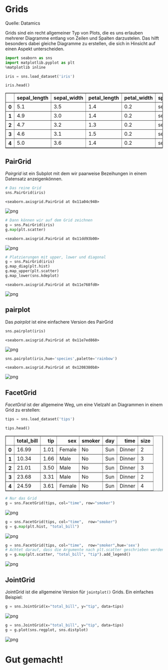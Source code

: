 # Grids

Quelle: Datamics

Grids sind ein recht allgemeiner Typ von Plots, die es uns erlauben mehrerer Diagramme entlang von Zeilen und Spalten darzustelen. Das hilft besonders dabei gleiche Diagramme zu erstellen, die sich in Hinsicht auf einen Aspekt unterscheiden.


```python
import seaborn as sns
import matplotlib.pyplot as plt
%matplotlib inline
```


```python
iris = sns.load_dataset('iris')
```


```python
iris.head()
```




<div>
<style>
    .dataframe thead tr:only-child th {
        text-align: right;
    }

    .dataframe thead th {
        text-align: left;
    }

    .dataframe tbody tr th {
        vertical-align: top;
    }
</style>
<table border="1" class="dataframe">
  <thead>
    <tr style="text-align: right;">
      <th></th>
      <th>sepal_length</th>
      <th>sepal_width</th>
      <th>petal_length</th>
      <th>petal_width</th>
      <th>species</th>
    </tr>
  </thead>
  <tbody>
    <tr>
      <th>0</th>
      <td>5.1</td>
      <td>3.5</td>
      <td>1.4</td>
      <td>0.2</td>
      <td>setosa</td>
    </tr>
    <tr>
      <th>1</th>
      <td>4.9</td>
      <td>3.0</td>
      <td>1.4</td>
      <td>0.2</td>
      <td>setosa</td>
    </tr>
    <tr>
      <th>2</th>
      <td>4.7</td>
      <td>3.2</td>
      <td>1.3</td>
      <td>0.2</td>
      <td>setosa</td>
    </tr>
    <tr>
      <th>3</th>
      <td>4.6</td>
      <td>3.1</td>
      <td>1.5</td>
      <td>0.2</td>
      <td>setosa</td>
    </tr>
    <tr>
      <th>4</th>
      <td>5.0</td>
      <td>3.6</td>
      <td>1.4</td>
      <td>0.2</td>
      <td>setosa</td>
    </tr>
  </tbody>
</table>
</div>



## PairGrid
*Pairgrid* ist ein Subplot mit dem wir paarweise Bezeihungen in einem Datensatz anzeigenkönnen.


```python
# Das reine Grid
sns.PairGrid(iris)
```




    <seaborn.axisgrid.PairGrid at 0x11a04c940>




    
![png](/home/stefan/Code/Github_ContactStefanBauer/Cheatsheets-Python/02_DataScience/05_Seaborn/Markdown/05-Grids_5_1.png)
    



```python
# Dann können wir auf dem Grid zeichnen
g = sns.PairGrid(iris)
g.map(plt.scatter)
```




    <seaborn.axisgrid.PairGrid at 0x11dd93b00>




    
![png](/home/stefan/Code/Github_ContactStefanBauer/Cheatsheets-Python/02_DataScience/05_Seaborn/Markdown/05-Grids_6_1.png)
    



```python
# Platzierungen mit upper, lower und diagonal
g = sns.PairGrid(iris)
g.map_diag(plt.hist)
g.map_upper(plt.scatter)
g.map_lower(sns.kdeplot)
```




    <seaborn.axisgrid.PairGrid at 0x11e768fd0>




    
![png](/home/stefan/Code/Github_ContactStefanBauer/Cheatsheets-Python/02_DataScience/05_Seaborn/Markdown/05-Grids_7_1.png)
    


## pairplot

Das *pairplot* ist eine einfachere Version des PairGrid


```python
sns.pairplot(iris)
```




    <seaborn.axisgrid.PairGrid at 0x11e7ed860>




    
![png](/home/stefan/Code/Github_ContactStefanBauer/Cheatsheets-Python/02_DataScience/05_Seaborn/Markdown/05-Grids_9_1.png)
    



```python
sns.pairplot(iris,hue='species',palette='rainbow')
```




    <seaborn.axisgrid.PairGrid at 0x1208380b8>




    
![png](/home/stefan/Code/Github_ContactStefanBauer/Cheatsheets-Python/02_DataScience/05_Seaborn/Markdown/05-Grids_10_1.png)
    


## FacetGrid

*FacetGrid* ist der allgemeine Weg, um eine Vielzahl an Diagrammen in einem Grid zu erstellen:


```python
tips = sns.load_dataset('tips')
```


```python
tips.head()
```




<div>
<style>
    .dataframe thead tr:only-child th {
        text-align: right;
    }

    .dataframe thead th {
        text-align: left;
    }

    .dataframe tbody tr th {
        vertical-align: top;
    }
</style>
<table border="1" class="dataframe">
  <thead>
    <tr style="text-align: right;">
      <th></th>
      <th>total_bill</th>
      <th>tip</th>
      <th>sex</th>
      <th>smoker</th>
      <th>day</th>
      <th>time</th>
      <th>size</th>
    </tr>
  </thead>
  <tbody>
    <tr>
      <th>0</th>
      <td>16.99</td>
      <td>1.01</td>
      <td>Female</td>
      <td>No</td>
      <td>Sun</td>
      <td>Dinner</td>
      <td>2</td>
    </tr>
    <tr>
      <th>1</th>
      <td>10.34</td>
      <td>1.66</td>
      <td>Male</td>
      <td>No</td>
      <td>Sun</td>
      <td>Dinner</td>
      <td>3</td>
    </tr>
    <tr>
      <th>2</th>
      <td>21.01</td>
      <td>3.50</td>
      <td>Male</td>
      <td>No</td>
      <td>Sun</td>
      <td>Dinner</td>
      <td>3</td>
    </tr>
    <tr>
      <th>3</th>
      <td>23.68</td>
      <td>3.31</td>
      <td>Male</td>
      <td>No</td>
      <td>Sun</td>
      <td>Dinner</td>
      <td>2</td>
    </tr>
    <tr>
      <th>4</th>
      <td>24.59</td>
      <td>3.61</td>
      <td>Female</td>
      <td>No</td>
      <td>Sun</td>
      <td>Dinner</td>
      <td>4</td>
    </tr>
  </tbody>
</table>
</div>




```python
# Nur das Grid
g = sns.FacetGrid(tips, col="time", row="smoker")
```


    
![png](/home/stefan/Code/Github_ContactStefanBauer/Cheatsheets-Python/02_DataScience/05_Seaborn/Markdown/05-Grids_14_0.png)
    



```python
g = sns.FacetGrid(tips, col="time",  row="smoker")
g = g.map(plt.hist, "total_bill")
```


    
![png](/home/stefan/Code/Github_ContactStefanBauer/Cheatsheets-Python/02_DataScience/05_Seaborn/Markdown/05-Grids_15_0.png)
    



```python
g = sns.FacetGrid(tips, col="time",  row="smoker",hue='sex')
# Achtet darauf, dass die Argumente nach plt.scatter geschrieben werden
g = g.map(plt.scatter, "total_bill", "tip").add_legend()
```


    
![png](/home/stefan/Code/Github_ContactStefanBauer/Cheatsheets-Python/02_DataScience/05_Seaborn/Markdown/05-Grids_16_0.png)
    


## JointGrid
JointGrid ist die allgemeine Version für `jointplot()` Grids. Ein einfaches Beispiel:


```python
g = sns.JointGrid(x="total_bill", y="tip", data=tips)
```


    
![png](/home/stefan/Code/Github_ContactStefanBauer/Cheatsheets-Python/02_DataScience/05_Seaborn/Markdown/05-Grids_18_0.png)
    



```python
g = sns.JointGrid(x="total_bill", y="tip", data=tips)
g = g.plot(sns.regplot, sns.distplot)
```


    
![png](/home/stefan/Code/Github_ContactStefanBauer/Cheatsheets-Python/02_DataScience/05_Seaborn/Markdown/05-Grids_19_0.png)
    


# Gut gemacht!
